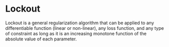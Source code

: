 # Lockout
Lockout is a general regularization algorithm that can be applied to any differentiable function (linear or non-linear), any loss function, and any type of constraint as long as it is an increasing monotone function of the absolute value of each parameter.
